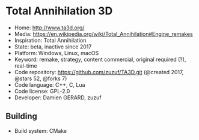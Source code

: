 # Total Annihilation 3D

- Home: http://www.ta3d.org/
- Media: https://en.wikipedia.org/wiki/Total_Annihilation#Engine_remakes
- Inspiration: Total Annihilation
- State: beta, inactive since 2017
- Platform: Windows, Linux, macOS
- Keyword: remake, strategy, content commercial, original required (?), real-time
- Code repository: https://github.com/zuzuf/TA3D.git (@created 2017, @stars 52, @forks 7)
- Code language: C++, C, Lua
- Code license: GPL-2.0
- Developer: Damien GERARD, zuzuf

## Building

- Build system: CMake
